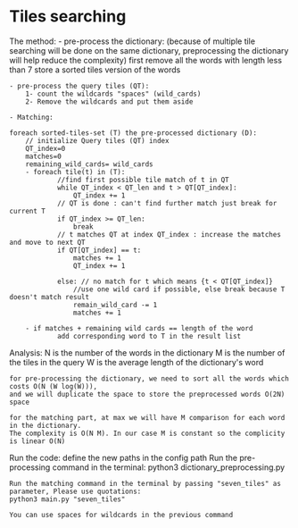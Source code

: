 # Tiles searching

The method:
    - pre-process the dictionary:
    (because of multiple tile searching will be done on the same dictionary, preprocessing the dictionary will help reduce the complexity)
    first remove all the words with length less than 7
    store a sorted tiles version of the words

    - pre-process the query tiles (QT):
        1- count the wildcards "spaces" (wild_cards)
        2- Remove the wildcards and put them aside

    - Matching:

    foreach sorted-tiles-set (T) the pre-processed dictionary (D):
        // initialize Query tiles (QT) index
        QT_index=0
        matches=0
        remaining_wild_cards= wild_cards
        - foreach tile(t) in (T):
                //find first possible tile match of t in QT
                while QT_index < QT_len and t > QT[QT_index]:
                    QT_index += 1
                // QT is done : can't find further match just break for current T
                if QT_index >= QT_len:
                    break
                // t matches QT at index QT_index : increase the matches and move to next QT
                if QT[QT_index] == t:
                    matches += 1
                    QT_index += 1

                else: // no match for t which means {t < QT[QT_index]}
                    //use one wild card if possible, else break because T doesn't match result
                    remain_wild_card -= 1
                    matches += 1

        - if matches + remaining wild cards == length of the word
                add corresponding word to T in the result list



Analysis:
    N is the number of the words in the dictionary
    M is the number of the tiles in the query
    W is the average length of the dictionary's word

    for pre-processing the dictionary, we need to sort all the words which costs O(N (W log(W))),
    and we will duplicate the space to store the preprocessed words O(2N) space

    for the matching part, at max we will have M comparison for each word in the dictionary.
    The complexity is O(N M). In our case M is constant so the complicity is linear O(N)



Run the code:
    define the new paths in the config path
    Run the pre-processing command in the terminal:
    python3 dictionary_preprocessing.py

    Run the matching command in the terminal by passing "seven_tiles" as parameter, Please use quotations:
    python3 main.py "seven_tiles"

    You can use spaces for wildcards in the previous command


